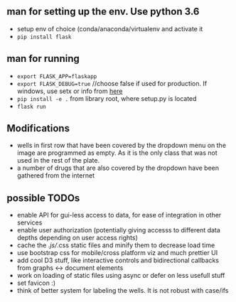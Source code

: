 ## man for setting up the env. Use python 3.6
* setup env of choice (conda/anaconda/virtualenv and activate it
* `pip install flask`

## man for running
* `export FLASK_APP=flaskapp`
* `export FLASK_DEBUG=true` //choose false if used for production. If windows, use setx or info from [here](https://www.java.com/en/download/help/path.xml) 
* `pip install -e .` from library root, where setup.py is located
* `flask run`

## Modifications
* wells in first row that have been covered by the dropdown menu on the image are programmed as empty. As it is the only class that was not used in the rest of the plate.
* a number of drugs that are also covered by the dropdown have been gathered from the internet

## possible TODOs
* enable API for gui-less access to data, for ease of integration in other services
* enable user authorization (potentially giving accesss to different data depths depending on user access rights)
* cache the *.js/*.css static files and minify them to decrease load time
* use bootstrap css for mobile/cross platform viz and much prettier UI
* add cool D3 stuff, like interactive controls and bidirectional callbacks from graphs <-> document elements 
* work on loading of static files using async or defer on less usefull stuff
* set favicon :)
* think of better system for labeling the wells. It is not robust with case/ifs
